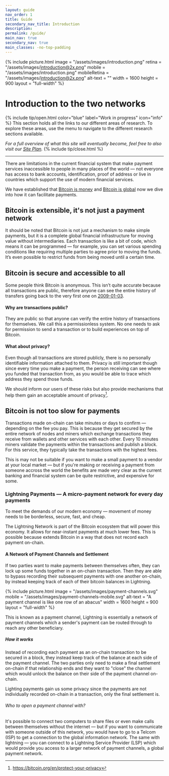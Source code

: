 ```yaml
---
layout: guide
nav_order: 1
title: Guide
secondary_nav_title: Introduction
description: 
permalink: /guide/
main_nav: true
secondary_nav: true
main_classes: -no-top-padding
---
```


<!--

Introduction to the guide

- Why it exists
- What's in it
- How to use it
- How to contribute

Illustration sources

- https://www.figma.com/file/qzvCvqhSRx3Jq8aywaSjlr/Bitcoin-Design-Guide-Illustrations-CO?node-id=238%3A3

-->

{% include picture.html	
   image = "/assets/images/introduction.png"
   retina = "/assets/images/introduction@2x.png"
   mobile = "/assets/images/introduction.png"
   mobileRetina = "/assets/images/introduction@2x.png"
   alt-text = ""
   width = 1600
   height = 900
   layout = "full-width"
%}

# Introduction to the two networks

{% include tip/open.html color="blue" label="Work in progress" icon="info" %}
This section holds all the links to our different areas of research. To explore these areas, use the menu to navigate to the different research sections available.

_For a full overview of what this site will eventually become, feel free to also visit our [Site Plan](/site-plan)._
{% include tip/close.html %}

---

There are limitations in the current financial system that make payment services inaccessible to people in many places of the world — not everyone has access to bank accounts, identification, proof of address or live in countries which support the use of modern financial services.

We have established that [Bitcoin is money](https://bitcoin.design/guide/getting-started/why-bitcoin-is-unique/#its-money-but-digital) and [Bitcoin is global](https://bitcoin.design/guide/getting-started/why-bitcoin-is-unique/#global-by-default) now we dive into how it can facilitate payments.

## Bitcoin is extensible, it's not just a payment network

It should be noted that Bitcoin is not just a mechanism to make simple payments, but it is a complete global financial infrastructure for moving value without intermediaries. Each transaction is like a bit of code, which means it can be programmed — for example, you can set various spending conditions like requiring multiple parties to agree prior to moving the funds. It’s even possible to restrict funds from being moved until a certain time.

## Bitcoin is secure and accessible to all

Some people think Bitcoin is anonymous. This isn’t quite accurate because all transactions are public, therefore anyone can see the entire history of transfers going back to the very first one on [2009-01-03](https://blockstream.info/tx/4a5e1e4baab89f3a32518a88c31bc87f618f76673e2cc77ab2127b7afdeda33b).

#### Why are transactions public?

They are public so that anyone can verify the entire history of transactions for themselves. We call this a permissionless system. No one needs to ask for permission to send a transaction or to build experiences on top of Bitcoin.

#### What about privacy?

Even though all transactions are stored publicly, there is no personally identifiable information attached to them. Privacy is still important though since every time you make a payment, the person receiving can see where you funded that transaction from, as you would be able to trace which address they spend those funds.

We should inform our users of these risks but also provide mechanisms that help them gain an acceptable amount of privacy[^1].


## Bitcoin is not too slow for payments

Transactions made on-chain can take minutes or days to confirm — depending on the fee you pay. This is because they get secured by the entire network of nodes and miners which exchange transactions they receive from wallets and other services with each other. Every 10 minutes miners validate the payments within the transactions and publish a block. For this service, they typically take the transactions with the highest fees.

This is may not be suitable if you want to make a small payment to a vendor at your local market — but if you're making or receiving a payment from someone accross the world the benefits are made very clear as the current banking and financial system can be quite restrictive, and expensive for some.

### Lightning Payments — A micro-payment network for every day payments

To meet the demands of our modern economy — movement of money needs to be borderless, secure, fast, and cheap.

The Lightning Network is part of the Bitcoin ecosystem that will power this economy. It allows for near-instant payments at much lower fees. This is possible because extends Bitcoin in a way that does not record each payment on-chain.

#### A Network of Payment Channels and Settlement

If two parties want to make payments between themselves often, they can lock up some funds together in an on-chain transaction. Then they are able to bypass recording their subsequent payments with one another on-chain, by instead keeping track of each of their bitcoin balances in Lightning.

{% include picture.html	
   image = "/assets/images/payment-channels.svg"
   mobile = "/assets/images/payment-channels-mobile.svg"
   alt-text = "A payment channel is like one row of an abacus"
   width = 1600
   height = 900
   layout = "full-width"
%}

This is known as a payment channel, Lightning is essentially a network of payment channels which a sender's payment can be routed through to reach any other beneficiary.

##### How it works

Instead of recording each payment as an on-chain transaction to be secured in a block, they instead keep track of the balance at each side of the payment channel. The two parties only need to make a final settlement on-chain if that relationship ends and they want to "close" the channel which would unlock the balance on their side of the payment channel on-chain.

Lighting payments gain us some privacy since the payments are not individually recorded on-chain in a transaction, only the final settlement is.

###### Who to open a payment channel with?

It's possible to connect two computers to share files or even make calls between themselves without the internet — but if you want to communicate with someone outside of this network, you would have to go to a Telcom (ISP) to get a connection to the global information network. The same with lightning — you can connect to a Lightning Service Provider (LSP) which would provide you access to a larger network of payment channels, a global payment network.

[^1]: https://bitcoin.org/en/protect-your-privacy
